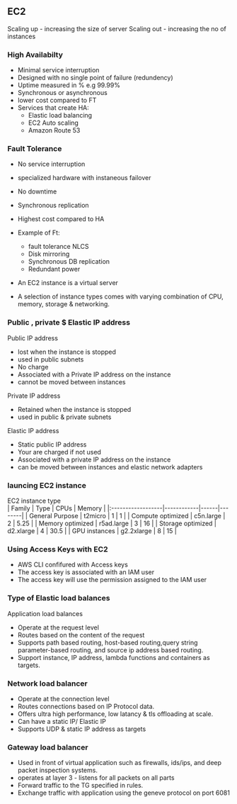 ## EC2

Scaling up - increasing the size of server
Scaling out - increasing the no of instances

### High Availabilty                                                                    
- Minimal service interruption                                        
- Designed with no single point of failure (redundency) 
- Uptime measured in % e.g 99.99%                                                        
- Synchronous or asynchronous                                            
- lower cost compared to FT                                                          
- Services that create HA:   
    - Elastic load balancing
    - EC2 Auto scaling  
    - Amazon Route 53  

### Fault Tolerance  
- No service interruption   
- specialized hardware with instaneous failover  
- No downtime  
- Synchronous replication  
- Highest cost compared to HA   
- Example of Ft:  
    - fault tolerance NLCS  
    - Disk mirroring  
    - Synchronous DB replication  
    - Redundant power   

- An EC2 instance is a virtual server  
- A selection of instance types comes with varying combination of CPU, memory, storage & networking.  

### Public , private $ Elastic IP address  

Public IP address  
- lost when the instance is stopped  
- used in public subnets  
- No charge  
- Associated with a Private IP address on the instance  
- cannot be moved between instances  

Private IP address    
- Retained when the instance is stopped    
- used in public & private subnets    

Elastic IP address  
- Static public IP address  
- Your are charged if not used  
- Associated with a private IP address on the instance   
- can be moved between instances and elastic network adapters  

### launcing EC2 instance
EC2 instance type  
| Family            | Type       | CPUs | Memory |
|:------------------|------------|------|--------|
| General Purpose   | t2micro    |   1  |   1    |
| Compute optimized | c5n.large  |   2  |  5.25  |
| Memory optimized  | r5ad.large |   3  |   16   |
| Storage optimized | d2.xlarge  |   4  |  30.5  |
| GPU instances     | g2.2xlarge |   8  |   15   |

### Using Access Keys with EC2
- AWS CLI confifured with Access keys  
- The access key is associated with an IAM user  
- The access key will use the permission assigned to the IAM user  


### Type of Elastic load balances
Application load balances  
- Operate at the request level  
- Routes based on the content of the request  
- Supports path based routing, host-based routing,query string parameter-based routing, and source ip address based routing.   
- Support instance, IP address, lambda functions and containers as targets.   

### Network load balancer
- Operate at the connection level  
- Routes connections based on IP Protocol data.  
- Offers ultra high performance, low latancy & tls offloading at scale.   
- Can have a static IP/ Elastic IP   
- Supports UDP & static IP address as targets    

### Gateway load balancer
- Used in front of virtual application such as firewalls, ids/ips, and deep packet inspection systems.  
- operates at layer 3 - listens for all packets on all parts  
- Forward traffic to the TG specified in rules.  
- Exchange traffic with application using the geneve protocol on port 6081  
